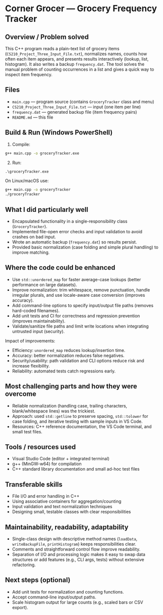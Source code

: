 # Corner Grocer — Grocery Frequency Tracker

## Overview / Problem solved
This C++ program reads a plain-text list of grocery items (`CS210_Project_Three_Input_File.txt`), normalizes names, counts how often each item appears, and presents results interactively (lookup, list, histogram). It also writes a backup `frequency.dat`. The tool solves the manual problem of counting occurrences in a list and gives a quick way to inspect item frequency.

## Files
- `main.cpp` — program source (contains `GroceryTracker` class and menu)
- `CS210_Project_Three_Input_File.txt` — input (one item per line)
- `frequency.dat` — generated backup file (item frequency pairs)
- `README.md` — this file

## Build & Run (Windows PowerShell)
1. Compile:
```cmd
g++ main.cpp -o groceryTracker.exe
```
2. Run:
```cmd
.\groceryTracker.exe
```

On Linux/macOS use:
```bash
g++ main.cpp -o groceryTracker
./groceryTracker
```

## What I did particularly well
- Encapsulated functionality in a single-responsibility class (`GroceryTracker`).
- Implemented file-open error checks and input validation to avoid crashes on bad input.
- Wrote an automatic backup (`frequency.dat`) so results persist.
- Provided basic normalization (case folding and simple plural handling) to improve matching.

## Where the code could be enhanced
- Use `std::unordered_map` for faster average-case lookups (better performance on large datasets).
- Improve normalization: trim whitespace, remove punctuation, handle irregular plurals, and use locale-aware case conversion (improves accuracy).
- Add command-line options to specify input/output file paths (removes hard-coded filenames).
- Add unit tests and CI for correctness and regression prevention (improves maintainability).
- Validate/sanitize file paths and limit write locations when integrating untrusted input (security).

Impact of improvements:
- Efficiency: `unordered_map` reduces lookup/insertion time.
- Accuracy: better normalization reduces false negatives.
- Security/usability: path validation and CLI options reduce risk and increase flexibility.
- Reliability: automated tests catch regressions early.

## Most challenging parts and how they were overcome
- Reliable normalization (handling case, trailing characters, blank/whitespace lines) was the trickiest.
- Approach: used `std::getline` to preserve spacing, `std::tolower` for case folding, and iterative testing with sample inputs in VS Code.
- Resources: C++ reference documentation, the VS Code terminal, and small test files.

## Tools / resources used
- Visual Studio Code (editor + integrated terminal)
- g++ (MinGW-w64) for compilation
- C++ standard library documentation and small ad-hoc test files

## Transferable skills
- File I/O and error handling in C++
- Using associative containers for aggregation/counting
- Input validation and text normalization techniques
- Designing small, testable classes with clear responsibilities

## Maintainability, readability, adaptability
- Single-class design with descriptive method names (`loadData`, `writeBackupFile`, `printHistogram`) keeps responsibilities clear.
- Comments and straightforward control flow improve readability.
- Separation of I/O and processing logic makes it easy to swap data structures or add features (e.g., CLI args, tests) without extensive refactoring.

## Next steps (optional)
- Add unit tests for normalization and counting functions.
- Accept command-line input/output paths.
- Scale histogram output for large counts (e.g., scaled bars or CSV export).

